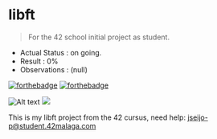# libft

> For the 42 school initial project as student.

- Actual Status : on going.
- Result        : 0%
- Observations : (null)

[![forthebadge](https://forthebadge.com/images/badges/made-with-c.svg)](https://forthebadge.com)
[![forthebadge](https://forthebadge.com/images/badges/built-with-love.svg)](https://forthebadge.com)


![Alt text](https://www.42malaga.com/wp-content/uploads/2021/01/42-Malaga-Fundacion-Telefonica-300x91.png)
<img src="https://www.42malaga.com/wp-content/uploads/2021/01/42-Malaga-Fundacion-Telefonica-300x91.png">



This is my libft project from the 42 cursus,
need help:
jseijo-p@student.42malaga.com
